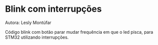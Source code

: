 # Blink com interrupções

Autora: Lesly Montúfar

Código blink com botão parar mudar frequência em que o led pisca, para STM32 utilizando interrupções.
